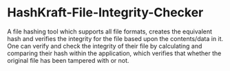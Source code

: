 # HashKraft-File-Integrity-Checker
A file hashing tool which supports all file formats, creates the equivalent hash and verifies the integrity for the file based upon the contents/data in it.
One can verify and check the integrity of their file by calculating and comparing their hash within the application, which verifies that whether the original file has been tampered with or not.
